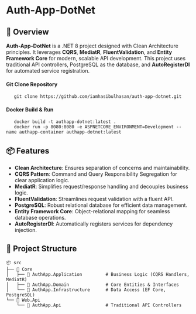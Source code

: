 # Auth-App-DotNet

## 🚀 **Overview**
**Auth-App-DotNet** is a .NET 8 project designed with Clean Architecture principles. It leverages **CQRS**, **MediatR**, **FluentValidation**, and **Entity Framework Core** for modern, scalable API development. This project uses traditional API controllers, PostgreSQL as the database, and **AutoRegisterDI** for automated service registration.

#### Git Clone Repository 
       git clone https://github.com/iamhasibulhasan/auth-app-dotnet.git     

#### Docker Build & Run
       docker build -t authapp-dotnet:latest . 
       docker run -p 8080:8080 -e ASPNETCORE_ENVIRONMENT=Development --name authapp-container authapp-dotnet:latest

## 📦 **Features**
- **Clean Architecture**: Ensures separation of concerns and maintainability.
- **CQRS Pattern**: Command and Query Responsibility Segregation for clear application logic.
- **MediatR**: Simplifies request/response handling and decouples business logic.
- **FluentValidation**: Streamlines request validation with a fluent API.
- **PostgreSQL**: Robust relational database for efficient data management.
- **Entity Framework Core**: Object-relational mapping for seamless database operations.
- **AutoRegisterDI**: Automatically registers services for dependency injection.

## 📂 **Project Structure**

```plaintext
📦 src
├── 📁 Core
│   ├── 📁 AuthApp.Application         # Business Logic (CQRS Handlers, MediatR)
│   ├── 📁 AuthApp.Domain              # Core Entities & Interfaces
│   └── 📁 AuthApp.Infrastructure      # Data Access (EF Core, PostgreSQL)
└── 📁 Web.Api
    └── 📁 AuthApp.Api                 # Traditional API Controllers
